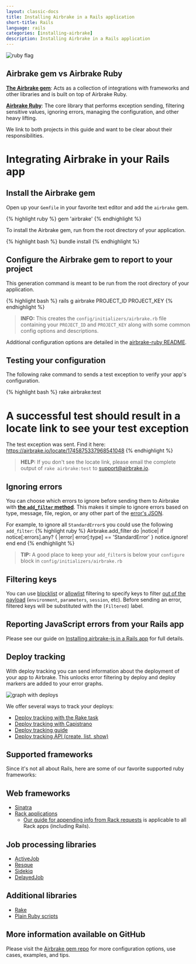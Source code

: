 ```yaml
---
layout: classic-docs
title: Installing Airbrake in a Rails application
short-title: Rails
language: rails
categories: [installing-airbrake]
description: Installing Airbrake in a Rails application
---
```

![ruby flag](/docs/assets/img/docs/ruby_flag.jpeg)

## Airbrake gem vs Airbrake Ruby
**[The Airbrake gem](https://github.com/airbrake/airbrake)**: Acts as a
collection of integrations with frameworks and other libraries and is built on
top of Airbrake Ruby.

**[Airbrake Ruby](https://github.com/airbrake/airbrake-ruby)**: The core library
that performs exception sending, filtering sensitive values, ignoring errors,
managing the configuration, and other heavy lifting.

We link to both projects in this guide and want to be clear about their
responsibilities.

# Integrating Airbrake in your Rails app

## Install the Airbrake gem
Open up your `Gemfile` in your favorite text editor and add the `airbrake` gem.

{% highlight ruby %}
gem 'airbrake'
{% endhighlight %}

To install the Airbrake gem, run from the root directory of your application.

{% highlight bash %}
bundle install
{% endhighlight %}

## Configure the Airbrake gem to report to your project

This generation command is meant to be run from the root directory of your
application.

{% highlight bash %}
rails g airbrake PROJECT_ID PROJECT_KEY
{% endhighlight %}

> **INFO:** This creates the `config/initializers/airbrake.rb` file containing
your `PROJECT_ID` and `PROJECT_KEY` along with some common config options
and descriptions.

Additional configuration options are detailed in the [airbrake-ruby
README](https://github.com/airbrake/airbrake-ruby#configuration).

## Testing your configuration
The following rake command to sends a test exception to verify your app's
configuration.

{% highlight bash %}
rake airbrake:test
# A successful test should result in a locate link to see your test exception
The test exception was sent. Find it here: https://airbrake.io/locate/1745875337968541048
{% endhighlight %}

> **HELP:** If you don't see the locate link, please email the complete output
of `rake airbrake:test` to [support@airbrake.io](mailto:support@airbrake.io).

## Ignoring errors
You can choose which errors to ignore before sending them to Airbrake with [**the
`add_filter` method**](https://github.com/airbrake/airbrake-ruby#airbrakeadd_filter).
This makes it simple to ignore errors based on type, message, file, region, or
any other part of the [error's
JSON](https://airbrake.io/docs/api/#create-notice-v3).

For example, to ignore all `StandardError`s you could use the following
`add_filter`:
{% highlight ruby %}
Airbrake.add_filter do |notice|
  if notice[:errors].any? { |error| error[:type] == 'StandardError' }
    notice.ignore!
  end
end
{% endhighlight %}

> **TIP:** A good place to keep your `add_filter`s is below your `configure`
block in `config/initializers/airbrake.rb`

## Filtering keys
You can use
[blocklist](https://github.com/airbrake/airbrake-ruby#blocklist_keys) or
[allowlist](https://github.com/airbrake/airbrake-ruby#allowlist_keys) filtering
to specify keys to filter [out of the payload](https://airbrake.io/docs/api/#create-notice-v3)
(`environment`, `parameters`, `session`, etc). Before sending an
error, filtered keys will be substituted with the `[Filtered]` label.

## Reporting JavaScript errors from your Rails app

Please see our guide on
[Installing airbrake-js in a Rails app](/docs/installing-airbrake/installing-airbrake-js-in-a-rails-app)
for full details.

## Deploy tracking
With deploy tracking you can send information about the deployment of your app
to Airbrake. This unlocks error filtering by deploy and deploy markers are
added to your error graphs.

![graph with deploys](/docs/assets/img/docs/airbrake/graph_with_deploys.png)

We offer several ways to track your deploys:

- [Deploy tracking with the Rake task](https://github.com/airbrake/airbrake#rake-task)
- [Deploy tracking with Capistrano](https://github.com/airbrake/airbrake#capistrano)
- [Deploy tracking guide](/docs/airbrake-faq/deploy-tracking/)
- [Deploy tracking API (create, list, show)](https://airbrake.io/docs/api/#deploys-v4)

## Supported frameworks
Since it's not all about Rails, here are some of our favorite supported ruby
frameworks:

##  Web frameworks

- [Sinatra](https://github.com/airbrake/airbrake#sinatra)
- [Rack applications](https://github.com/airbrake/airbrake#rack)
  - [Our guide for appending info from Rack requests](https://github.com/airbrake/airbrake#appending-information-from-rack-requests)
    is applicable to all Rack apps (including Rails).

## Job processing libraries

- [ActiveJob](https://github.com/airbrake/airbrake#activejob)
- [Resque](https://github.com/airbrake/airbrake#resque)
- [Sidekiq](https://github.com/airbrake/airbrake#sidekiq)
- [DelayedJob](https://github.com/airbrake/airbrake#delayedjob)

## Additional libraries

- [Rake](https://github.com/airbrake/airbrake#rake)
- [Plain Ruby scripts](https://github.com/airbrake/airbrake#plain-ruby-scripts)

## More information available on GitHub
Please visit the [Airbrake gem repo](https://github.com/airbrake/airbrake)
for more configuration options, use cases, examples, and tips.
